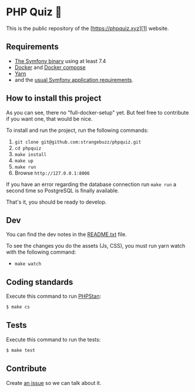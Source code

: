 PHP Quiz 🐘
===========

This is the public repository of the [https://phpquiz.xyz][1] website.


Requirements
------------

  * [The Symfony binary][4] using at least 7.4
  * [Docker][5] and [Docker compose][6]
  * [Yarn][7]
  * and the [usual Symfony application requirements][2].


How to install this project
---------------------------

As you can see, there no "full-docker-setup" yet. But feel free to contribute if
you want one, that would be nice.

To install and run the project, run the following commands:

  1. `git clone git@github.com:strangebuzz/phpquiz.git`
  1. `cd phpquiz`
  1. `make install`
  1. `make up`
  1. `make run`
  1. Browse `http://127.0.0.1:8006`

If you have an error regarding the database connection run `make run` a second
time so PostgreSQL is finally available.

That's it, you should be ready to develop.


Dev
---

You can find the dev notes in the [README.txt][8] file.

To see the changes you do the assets (Js, CSS), you must run yarn watch with the
following command:

  * `make watch`


Coding standards
----------------

Execute this command to run [PHPStan][9]:

```bash
$ make cs
```


Tests
-----

Execute this command to run the tests:

```bash
$ make test
```


Contribute
----------

Create [an issue][3] so we can talk about it.

[1]: https://phpquiz.xyz
[2]: https://symfony.com/doc/current/setup.html#technical-requirements
[3]: https://github.com/strangebuzz/phpquiz/issues
[4]: https://symfony.com/download
[5]: https://www.docker.com/get-started
[6]: https://docs.docker.com/compose/
[7]: https://yarnpkg.com/
[8]: README.txt
[9]: https://github.com/phpstan/phpstan
